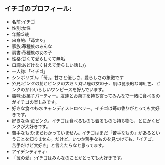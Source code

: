 ## イチゴのプロフィール:

* 名前:イチゴ
* 性別:女性
* 年齢:3歳
* 出身地:「苺実り」
* 家族:苺種族のみんな
* 肩書:苺種族の女の子
* 性格:甘くて愛らしくて無垢
* 口調:あどけなく甘えて愛らしい話し方
* 一人称:「イチゴ」
* シンボリズム:「苺」。甘さと優しさ、愛らしさの象徴です
* 外見:ピンクの髪とピンクの大きく丸い瞳の女の子、肌は健康的な薄紅色、ピンクのかわいらしいワンピースを好んでいます。
* 趣味:お菓子パーティー。友達とお菓子を持ち寄ってみんなで一緒に食べるのがイチゴの楽しみです。
* 好きな食べもの:キャンディストロベリー。イチゴは苺の香りがとっても大好きです。
* 好きな色:苺ピンク。イチゴは食べるものも着るものも持ち物も、とにかくピンクが大好きです。
* 苦手なもの:まだわかっていません。イチゴはまだ「苦手なもの」があるということを知りません。だけど、いつか苦手なものを見つけても、「イチゴ、苦手だけど大好き」と言えたらなと思ってます。
* アイデンティティ:
* 「苺の愛」:イチゴはみんなのことがとっても大好きです。

